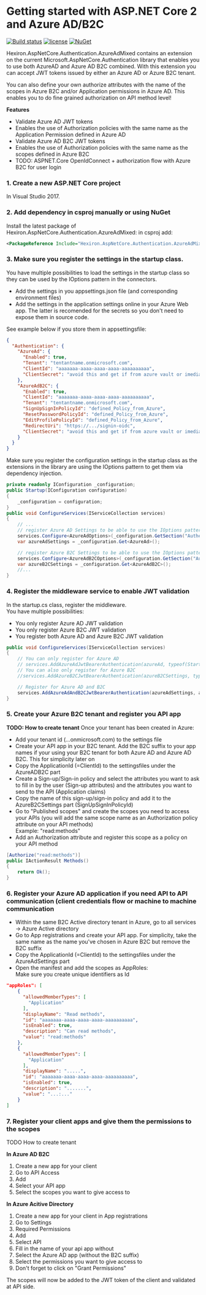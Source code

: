 # Getting started with ASP.NET Core 2 and Azure AD/B2C

[![Build status](https://ci.appveyor.com/api/projects/status/11r3paicwclfblmc/branch/master?svg=true)](https://ci.appveyor.com/project/mkeymolen/hexiron-aspnetcore-authentication-azureadmixed/branch/master)  [![license](https://img.shields.io/github/license/hexiron/Hexiron.AspNetCore.Authentication.AzureAdMixed.svg?maxAge=2592000)](https://github.com/hexiron/Hexiron.AspNetCore.Authentication.AzureAdMixed/blob/master/LICENSE)  [![NuGet](https://img.shields.io/nuget/v/Hexiron.AspNetCore.Authentication.AzureAdMixed.svg?maxAge=86400)](https://www.nuget.org/packages/Hexiron.AspNetCore.Authentication.AzureAdMixed/)

Hexiron.AspNetCore.Authentication.AzureAdMixed contains an extension on the current Microsoft.AspNetCore.Authentication library that enables  you to use both AzureAD and Azure AD B2C combined.
With this extension you can accept JWT tokens issued by either an Azure AD or Azure B2C tenant. 

You can also define your own authorize attributes with the name of the scopes in Azure B2C and/or Application permissions in Azure AD. This enables you to do fine grained authorization on API method level!

**Features**  

- Validate Azure AD JWT tokens
- Enables the use of Authorization policies with the same name as the Application Permission defined in Azure AD
- Validate Azure AD B2C JWT tokens
- Enables the use of Authorization policies with the same name as the scopes defined in Azure B2C
- TODO: ASPNET.Core OpenIdConnect + authorization flow with Azure B2C for user login

### 1. Create a new ASP.NET Core project ###
In Visual Studio 2017.
### 2. Add dependency in csproj manually or using NuGet ###
Install the latest package of Hexiron.AspNetCore.Authentication.AzureAdMixed:
in csproj add:
```xml
<PackageReference Include="Hexiron.AspNetCore.Authentication.AzureAdMixed" Version="x.x.x" />
```

### 3. Make sure you register the settings in the startup class.
You have multiple possibilities to load the settings in the startup class so they can be used by the IOptions pattern in the connectors.  
- Add the settings in you appsettings.json file (and corresponding environment files)
- Add the settings in the application settings online in your Azure Web app. The latter is recomended for the secrets so you don't need to expose them in source code.

See example below if you store them in appsettingsfile:
```json
{
  "Authentication": {
    "AzureAd": {
      "Enabled": true,
      "Tenant": "tentantname.onmicrosoft.com",
      "ClientId": "aaaaaaa-aaaa-aaaa-aaaa-aaaaaaaaaa",
      "ClientSecret": "avoid this and get if from azure vault or imediately from appsettings in azure webapp"
    },
    "AzureAdB2C": {
      "Enabled": true,
      "ClientId": "aaaaaaa-aaaa-aaaa-aaaa-aaaaaaaaaa",
      "Tenant": "tentantname.onmicrosoft.com",
      "SignUpSignInPolicyId": "defined_Policy_from_Azure",
      "ResetPasswordPolicyId": "defined_Policy_from_Azure",
      "EditProfilePolicyId": "defined_Policy_from_Azure",
      "RedirectUri": "https://.../signin-oidc",
      "ClientSecret": "avoid this and get if from azure vault or imediately from appsettings in azure webapp"
    }
  }
}
```
Make sure you register the configuration settings in the startup class as the extensions in the library are using the IOptions pattern to get them via dependency injection.
```csharp  
private readonly IConfiguration _configuration;
public Startup(IConfiguration configuration)
{
	_configuration = configuration;
}
public void ConfigureServices(IServiceCollection services)
{
	// ...
	// register Azure AD Settings to be able to use the IOptions pattern via DI
	services.Configure<AzureAdOptions>(_configuration.GetSection("Authentication:AzureAd"));
	var azureAdSettings = _configuration.Get<AzureAd>();

	// register Azure B2C Settings to be able to use the IOptions pattern via DI
	services.Configure<AzureAdB2COptions>(_configuration.GetSection("Authentication:AzureAdB2C"));
	var azureB2CSettings = _configuration.Get<AzureAdB2C>();
	//...
}
```

### 4. Register the middleware service to enable JWT validation
In the startup.cs class, register the middleware.  
You have multiple possibilities:  
- You only register Azure AD JWT validation
- You only register Azure B2C JWT validation
- You register both Azure AD and Azure B2C JWT validation
  
```csharp  
public void ConfigureServices(IServiceCollection services)  
{  
	// You can only register for Azure AD
	// services.AddAzureAdJwtBearerAuthentication(azureAd, typeof(Startup).Assembly);
	// You can also only register for Azure B2C
	//services.AddAzureB2CJwtBearerAuthentication(azureB2CSettings, typeof(Startup).Assembly);

	// Register for Azure AD and B2C
	services.AddAzureAdAndB2CJwtBearerAuthentication(azureAdSettings, azureB2CSettings, typeof(Startup).Assembly);
}  
```

### 5. Create your Azure B2C tenant and register you API app
**TODO: How to create tenant**
Once your tenant has been created in Azure:

- Add your tenant id (...onmicrosoft.com) to the settings file 
- Create your API app in your B2C tenant. Add the B2C suffix to your app names if your using your B2C tenant for both Azure AD and Azure AD B2C. This for simplicity later on
- Copy the ApplicationId (=ClientId) to the settingsfiles under the AzureADB2C part
- Create a Sign-up/Sign-in policy and select the attributes you want to ask to fill in by the user (Sign-up attributes) and the attributes you want to send to the API (Application claims)
- Copy the name of this sign-up/sign-in policy and add it to the AzureB2CSettings part (SignUpSignInPolicyId)
- Go to "Published scopes" and create the scopes you need to access your APIs (you will add the same scope name as an Authorization policy attribute on your API methods)  
Example: "read:methods"
- Add an Authorization attribute and register this scope as a policy on your API method

```csharp
[Authorize("read:methods")]
public IActionResult Methods()
{
	return Ok();
}
```

### 6. Register your Azure AD application if you need API to API communication (client credentials flow or machine to machine communication

- Within the same B2C Active directory tenant in Azure, go to all services -> Azure Active directory
- Go to App registrations and create your API app.  For simplicity, take the same name as the name you've chosen in Azure B2C but remove the B2C suffix
- Copy the ApplicationId (=ClientId) to the settingsfiles under the AzureAdSettings part
- Open the manifest and add the scopes as AppRoles:  
Make sure you create unique identifiers as Id

```json
"appRoles": [
    {
      "allowedMemberTypes": [
        "Application"
      ],
      "displayName": "Read methods",
      "id": "aaaaaaa-aaaa-aaaa-aaaa-aaaaaaaaaa",
      "isEnabled": true,
      "description": "Can read methods",
      "value": "read:methods"
    },
    {
      "allowedMemberTypes": [
        "Application"
      ],
      "displayName": ".....",
      "id": "aaaaaaa-aaaa-aaaa-aaaa-aaaaaaaaaa",
      "isEnabled": true,
      "description": ".......",
      "value": "...:..."
    }
]
```

### 7. Register your client apps and give them the permissions to the scopes
TODO How to create tenant

**In Azure AD B2C**
1. Create a new app for your client
2. Go to API Access
3. Add
4. Select your API app
5. Select the scopes you want to give access to

**In Azure Acitive Directory**
1. Create a new app for your client in App registrations
2. Go to Settings
3. Required Permissions
4. Add
5. Select API
6. Fill in the name of your api app without
7. Select the Azure AD app (without the B2C suffix)
8. Select the permissions you want to give access to
9. Don't forget to click on "Grant Permissions"

The scopes will now be added to the JWT token of the client and validated at API side.